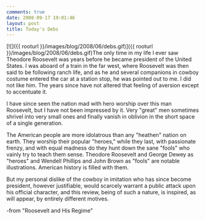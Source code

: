 ```yaml
---
comments: true
date: 2008-09-17 19:01:46
layout: post
title: Today's Debs
---
```


[![]({{ rooturl }}/images/blog/2008/06/debs.gif)]({{ rooturl }}/images/blog/2008/06/debs.gif)The only time in my life I ever saw Theodore Roosevelt was years before he became president of the United States. I was aboard of a train in the far west, where Roosevelt was then said to be following ranch life, and as he and several companions in cowboy costume entered the car at a station stop, he was pointed out to me. I did not like him. The years since have not altered that feeling of aversion except to accentuate it.<!-- more -->

I have since seen the nation mad with hero worship over this man Roosevelt, but I have not been impressed by it. Very "great" men sometimes shrivel into very small ones and finally vanish in oblivion in the short space of a single generation.

The American people are more idolatrous than any "heathen" nation on earth. They worship their popular "heroes," while they last, with passionate frenzy, and with equal madness do they hunt down the sane "fools" who vainly try to teach them sense. Theodore Roosevelt and George Dewey as "heroes" and Wendell Phillips and John Brown as "fools" are notable illustrations. American history is filled with them.

But my personal dislike of the cowboy in imitation who has since become president, however justifiable, would scarcely warrant a public attack upon his official character, and this review, being of such a nature, is inspired, as will appear, by entirely different motives.


-from "Roosevelt and His Regime"
